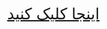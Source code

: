 <a href="https://example.com" style="text-align: center; font-size: 36px" target="_blank">اینجا کلیک کنید</a>
